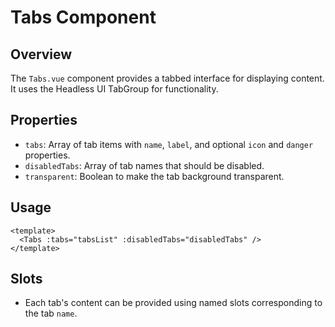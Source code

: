 
# Tabs Component

## Overview
The `Tabs.vue` component provides a tabbed interface for displaying content. It uses the Headless UI TabGroup for functionality.

## Properties
- `tabs`: Array of tab items with `name`, `label`, and optional `icon` and `danger` properties.
- `disabledTabs`: Array of tab names that should be disabled.
- `transparent`: Boolean to make the tab background transparent.

## Usage
```vue
<template>
  <Tabs :tabs="tabsList" :disabledTabs="disabledTabs" />
</template>
```

## Slots
- Each tab's content can be provided using named slots corresponding to the tab `name`.